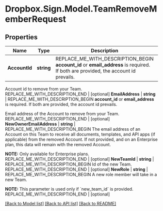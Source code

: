 # Dropbox.Sign.Model.TeamRemoveMemberRequest

## Properties

Name | Type | Description | Notes
------------ | ------------- | ------------- | -------------
**AccountId** | **string** | REPLACE_ME_WITH_DESCRIPTION_BEGIN **account_id** or **email_address** is required. If both are provided, the account id prevails.

Account id to remove from your Team. REPLACE_ME_WITH_DESCRIPTION_END | [optional] **EmailAddress** | **string** | REPLACE_ME_WITH_DESCRIPTION_BEGIN **account_id** or **email_address** is required. If both are provided, the account id prevails.

Email address of the Account to remove from your Team. REPLACE_ME_WITH_DESCRIPTION_END | [optional] **NewOwnerEmailAddress** | **string** | REPLACE_ME_WITH_DESCRIPTION_BEGIN The email address of an Account on this Team to receive all documents, templates, and API apps (if applicable) from the removed Account. If not provided, and on an Enterprise plan, this data will remain with the removed Account.

**NOTE:** Only available for Enterprise plans. REPLACE_ME_WITH_DESCRIPTION_END | [optional] **NewTeamId** | **string** | REPLACE_ME_WITH_DESCRIPTION_BEGIN Id of the new Team. REPLACE_ME_WITH_DESCRIPTION_END | [optional] **NewRole** | **string** | REPLACE_ME_WITH_DESCRIPTION_BEGIN A new role member will take in a new Team.

**NOTE:** This parameter is used only if &#x60;new_team_id&#x60; is provided. REPLACE_ME_WITH_DESCRIPTION_END | [optional] 

[[Back to Model list]](../README.md#documentation-for-models) [[Back to API list]](../README.md#documentation-for-api-endpoints) [[Back to README]](../README.md)

